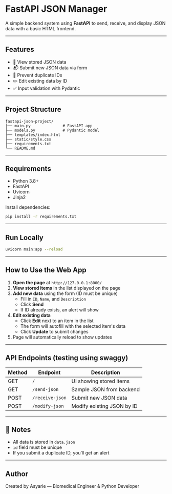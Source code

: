 # FastAPI JSON Manager 

A simple backend system using **FastAPI** to send, receive, and display JSON data with a basic HTML frontend.

---

## Features

- 📄 View stored JSON data
- 📬 Submit new JSON data via form
- 🛑 Prevent duplicate IDs
- ✏️ Edit existing data by ID
- ✅ Input validation with Pydantic

---

## Project Structure

```
fastapi-json-project/
├── main.py              # FastAPI app
├── models.py            # Pydantic model
├── templates/index.html 
├── static/style.css    
├── requirements.txt
└── README.md
```

---

## Requirements

- Python 3.8+
- FastAPI
- Uvicorn
- Jinja2

Install dependencies:
```bash
pip install -r requirements.txt
```

---

## Run Locally

```bash
uvicorn main:app --reload
```
---
## How to Use the Web App

1. **Open the page** at `http://127.0.0.1:8000/`
2. **View stored items** in the list displayed on the page
3. **Add new data** using the form (ID must be unique)
   - Fill in `ID`, `Name`, and `Description`
   - Click **Send**
   - If ID already exists, an alert will show
4. **Edit existing data**
   - Click **Edit** next to an item in the list
   - The form will autofill with the selected item's data
   - Click **Update** to submit changes
5. Page will automatically reload to show updates
---

## API Endpoints (testing using swaggy)

| Method | Endpoint        | Description                        |
|--------|------------------|------------------------------------|
| GET    | `/`              | UI showing stored items            |
| GET    | `/send-json`     | Sample JSON from backend           |
| POST   | `/receive-json`  | Submit new JSON data               |
| POST   | `/modify-json`   | Modify existing JSON by ID         |

---

## 📌 Notes

- All data is stored in `data.json`
- `id` field must be unique
- If you submit a duplicate ID, you’ll get an alert

---

## Author

Created by Asyarie — Biomedical Engineer & Python Developer